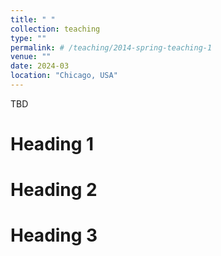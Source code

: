 ```yaml
---
title: " "
collection: teaching
type: ""
permalink: # /teaching/2014-spring-teaching-1
venue: ""
date: 2024-03
location: "Chicago, USA"
---
```


TBD

Heading 1
======

Heading 2
======

Heading 3
======
